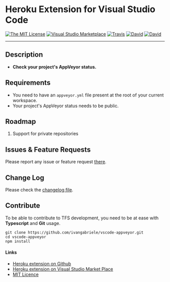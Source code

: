 # Heroku Extension for Visual Studio Code

[![The MIT License](https://img.shields.io/badge/license-MIT-orange.svg?style=flat-square)](http://opensource.org/licenses/MIT)
[![Visual Studio Marketplace](https://vsmarketplacebadge.apphb.com/installs-short/ivangabriele.vscode-appveyor.svg?style=flat-square)](https://marketplace.visualstudio.com/items?itemName=ivangabriele.vscode-appveyor)
[![Travis](https://img.shields.io/travis/ivangabriele/vscode-appveyor.svg?style=flat-square)](https://travis-ci.org/ivangabriele/vscode-appveyor)
[![David](https://img.shields.io/david/ivangabriele/vscode-appveyor.svg?style=flat-square)](https://david-dm.org/ivangabriele/vscode-appveyor?type=dev)
[![David](https://img.shields.io/david/dev/ivangabriele/vscode-appveyor.svg?style=flat-square)](https://david-dm.org/ivangabriele/vscode-appveyor?type=dev)

---

## Description

- **Check your project's AppVeyor status.**

## Requirements

- You need to have an `appveyor.yml` file present at the root of your current workspace.
- Your project's AppVeyor status needs to be public.

## Roadmap

1. Support for private repositories

## Issues & Feature Requests

Please report any issue or feature request [there](https://github.com/ivangabriele/vscode-appveyor/issues).

## Change Log

Please check the [changelog file](https://github.com/ivangabriele/vscode-appveyor/blob/master/CHANGELOG.md).

## Contribute

To be able to contribute to TFS development, you need to be at ease with **Typescript** and **Git** usage.

    git clone https://github.com/ivangabriele/vscode-appveyor.git
    cd vscode-appveyor
    npm install

#### Links

- [Heroku extension on Github](https://github.com/ivangabriele/vscode-appveyor)
- [Heroku extension on Visual Studio Market Place](https://marketplace.visualstudio.com/items/ivangabriele.vscode-appveyor)
- [MIT Licence](https://github.com/ivangabriele/vscode-appveyor/blob/master/LICENSE)
